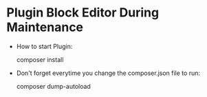 # Plugin Block Editor During Maintenance

- How to start Plugin:

  composer install

- Don't forget everytime you change the composer.json file to run:

  composer dump-autoload
